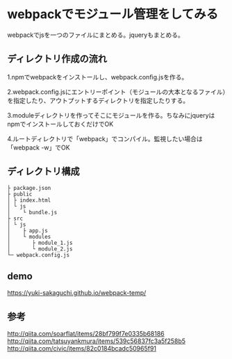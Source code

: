 # webpackでモジュール管理をしてみる
webpackでjsを一つのファイルにまとめる。jqueryもまとめる。

## ディレクトリ作成の流れ
1.npmでwebpackをインストールし、webpack.config.jsを作る。

2.webpack.config.jsにエントリーポイント（モジュールの大本となるファイル）を指定したり、アウトプットするディレクトリを指定したりする。

3.moduleディレクトリを作ってそこにモジュールを作る。ちなみにjqueryはnpmでインストールしておくだけでOK

4.ルートディレクトリで「webpack」でコンパイル。監視したい場合は「webpack -w」でOK

## ディレクトリ構成
~~~
├ package.json
├ public
│ ├ index.html
│ └ js
│    └ bundle.js
├ src
│ └ js
│    ├ app.js
│    └ modules
│       ├ module_1.js
│       └ module_2.js
└─ webpack.config.js
~~~

## demo
https://yuki-sakaguchi.github.io/webpack-temp/

## 参考
http://qiita.com/soarflat/items/28bf799f7e0335b68186
http://qiita.com/tatsuyankmura/items/539c56837fc3a5f258b5
http://qiita.com/civic/items/82c0184bcadc50965f91